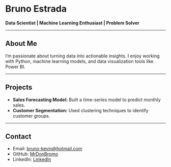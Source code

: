 # Bruno Estrada

**Data Scientist | Machine Learning Enthusiast | Problem Solver**

---

## About Me

I’m passionate about turning data into actionable insights. I enjoy working with Python, machine learning models, and data visualization tools like Power BI.

---

## Projects

- **Sales Forecasting Model:** Built a time-series model to predict monthly sales.
- **Customer Segmentation:** Used clustering techniques to identify customer groups.

---

## Contact

- Email: bruno-kevin@hotmail.com
- GitHub: [MrDonBromo](https://github.com/MrDonBromo)
- LinkedIn: [LinkedIn](https://www.linkedin.com/in/bruno-estrada/)
